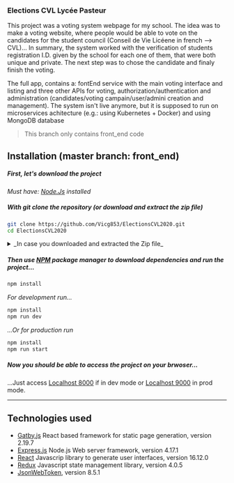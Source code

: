 ### Elections CVL Lycée Pasteur
This project was a voting system webpage for my school. The idea was to make a voting website, where people would be able to vote on the candidates for the student council (Conseil de Vie Licéene in french --> CVL)...
In summary, the system worked with the verification of students registration I.D. given by the school for each one of them, that were both unique and private. The next step was to chose the candidate and finaly finish the voting. 

The full app, contains a: fontEnd service with the main voting interface and listing and three other APIs for voting, authorization/authentication and administration (candidates/voting campain/user/admini creation and management).
The system isn't live anymore, but it is supposed to run on microservices achitecture (e.g.: using Kubernetes + Docker) and using MongoDB database

> This branch only contains front_end code

## Installation (master branch: front_end)
##### First, let's download the project
_Must have: [Node.Js](https://nodejs.dev/) installed_
##### With git clone the repository (or download and extract the zip file)
```bash
git clone https://github.com/Vicg853/ElectionsCVL2020.git
cd ElectionsCVL2020
```
<details>
    <summary>_In case you downloaded and extracted the Zip file_</summary>
    <p>
        ```cd [download repository path]/ElectionsCVL2020```
    </p>
</details>

##### Then use [NPM](https://docs.npmjs.com/) package manager to download dependencies and run the project...
```bash
npm install
```
_For development run..._
```bash
npm install
npm run dev
```
_...Or for production run_
```bash
npm install
npm run start
```
##### Now you should be able to access the project on your brwoser...
...Just access [Localhost 8000](http://localhost:8000/) if in dev mode or [Localhost 9000](http://localhost:9000/) in prod mode.

- - - - 

## Technologies used
- [Gatby.js](https://gatsbyjs.com/) React based framework for static page generation, version 2.19.7
- [Express.js](https://expressjs.com/) Node.js Web server framework, version 4.17.1
- [React](reactjs.org) Javascrip library to generate user interfaces, version 16.12.0
- [Redux](https://redux.js.org/) Javascript state management library, version 4.0.5
- [JsonWebToken](https://jwt.io/), version 8.5.1

